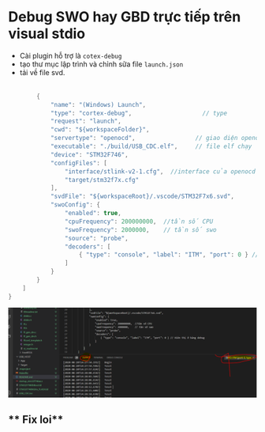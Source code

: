 # **Debug SWO hay GBD trực tiếp trên visual stdio**

- Cài plugin hỗ trợ là ```cotex-debug```
- tạo thư mục lập trình và chỉnh sữa file ```launch.json```
- tải về file svd.

```c

        {
            "name": "(Windows) Launch",
            "type": "cortex-debug",                    // type
            "request": "launch",
            "cwd": "${workspaceFolder}",    
            "servertype": "openocd",                 // giao diện openocd
            "executable": "./build/USB_CDC.elf",     // file elf chạy
            "device": "STM32F746",
            "configFiles": [
                "interface/stlink-v2-1.cfg",  //interface của openocd
                "target/stm32f7x.cfg"
            ],
            "svdFile": "${workspaceRoot}/.vscode/STM32F7x6.svd",
            "swoConfig": {
                "enabled": true,
                "cpuFrequency": 200000000,  //tần số CPU
                "swoFrequency": 2000000,    // tần số swo
                "source": "probe",
                "decoders": [
                    { "type": "console", "label": "ITM", "port": 0 } // Hiên thị ở bảng debug
                ]
            }
        }
    ]
}
```

![hinh](doc/debug.PNG)

** Fix loi**
----------
